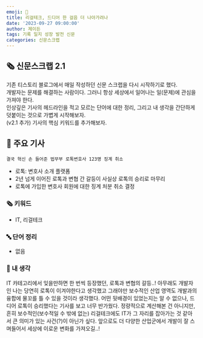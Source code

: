 ```yaml
---
emoji: 📰
title: 리걸테크, 드디어 한 걸음 더 나아가려나
date: '2023-09-27 09:00:00'
author: 제이든
tags: 기록 일지 성장 발전 신문
categories: 신문스크랩
---
```


## 🗞️ 신문스크랩 2.1

기존 티스토리 블로그에서 매일 작성하던 신문 스크랩을 다시 시작하기로 했다.<br/>
개발자는 문제를 해결하는 사람이다. 그러니 항상 세상에서 일어나는 일(문제)에 관심을 가져야 한다.<br/>
인상깊은 기사의 헤드라인을 적고 모르는 단어에 대한 정리, 그리고 내 생각을 간단하게 덧붙이는 것으로 가볍게 시작해보자.<br/>
(v2.1 추가) 기사의 핵심 키워드를 추가해보자.

## 🌻 주요 기사

`결국 혁신 손 들어준 법무부 로톡변호사 123명 징계 취소`

- 로톡: 변호사 소개 플랫폼
- 2년 넘게 이어진 로톡과 변협 간 갈등이 사실상 로톡의 승리로 마무리
- 로톡에 가입한 변호사 회원에 대한 징계 처분 취소 결정

### 🗞 키워드

- IT, 리걸테크

### 🔤 단어 정리

- 없음

### 🤔 내 생각

IT 카테고리에서 잊을만하면 한 번씩 등장했던, 로톡과 변협의 갈등..! 아무래도 개발자인 나는 당연히 로톡이 이겨야한다고 생각했고 그래야만 보수적인 산업 영역도 개발과의 융합에 물꼬를 틀 수 있을 것이라 생각했다. 어떤 뒷배경이 있었는지는 알 수 없으나, 드디어 로톡이 승리했다는 기사를 보고 너무 반가웠다. 정량적으로 계산해본 건 아니지만, 흔히 보수적인(보수적일 수 밖에 없는) 리걸테크에도 IT가 그 자리를 잡아가는 것 같아서 큰 의미가 있는 사건(?)이 아닌가 싶다. 앞으로도 더 다양한 산업군에서 개발이 잘 스며들어서 세상에 이로운 변화를 가져오길..!

```toc

```
